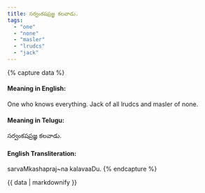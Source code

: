 ```yaml
---
title: సర్వంకషప్రజ్ఞ కలవాడు.
tags:
  - "one"
  - "none"
  - "masler"
  - "lrudcs"
  - "jack"
---
```


{% capture data %}
#### Meaning in English:
One who knows everything.
Jack of all lrudcs and masler of none.

#### Meaning in Telugu:
సర్వంకషప్రజ్ఞ కలవాడు.

#### English Transliteration:
sarvaMkashapraj~na kalavaaDu.
{% endcapture %}

{{ data | markdownify }}

